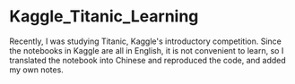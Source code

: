 # Kaggle_Titanic_Learning
Recently, I was studying Titanic, Kaggle's introductory competition. Since the notebooks in Kaggle are all in English, it is not convenient to learn, so I translated the notebook into Chinese and reproduced the code, and added my own notes.
